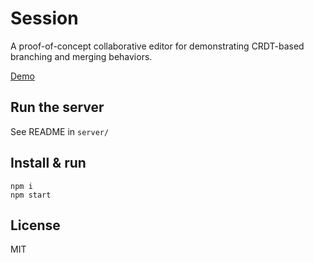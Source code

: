 # Session

A proof-of-concept collaborative editor for demonstrating CRDT-based branching and merging behaviors.

[Demo](https://session-demo-drab.vercel.app/)

## Run the server 

See README in `server/`

## Install & run

```
npm i
npm start
```

## License

MIT
